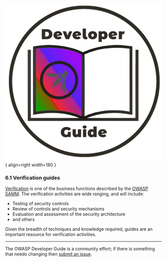 ![Developer guide logo](../../assets/images/dg_logo_bbd.png "OWASP Developer Guide"){ align=right width=180 }

### 6.1 Verification guides

[Verification][sammv] is one of the business functions described by the [OWASP SAMM][samm].
The verification activities are wide ranging, and will include:

* Testing of security controls
* Review of controls and security mechanisms
* Evaluation and assessment of the security architecture
* and others

Given the breadth of techniques and knowledge required, guides are an important resource for verification activities.

----

The OWASP Developer Guide is a community effort; if there is something that needs changing then [submit an issue][issue0810].

[issue0810]: https://github.com/OWASP/DevGuide/issues/new?labels=enhancement&template=request.md&title=Update:%2006-verification/01-guides/00-toc
[samm]: https://owaspsamm.org/about/
[sammv]: https://owaspsamm.org/model/verification/
